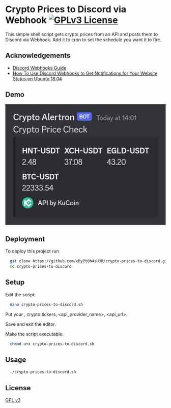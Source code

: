 
# Crypto Prices to Discord via Webhook [![GPLv3 License](https://img.shields.io/badge/License-GPL%20v3-yellow.svg)](https://opensource.org/licenses/)

This simple shell script gets crypto prices from an API and posts them to Discord via Webhook.
Add it to cron to set the schedule you want it to fire.

## Acknowledgements

 - [Discord Webhooks Guide](https://birdie0.github.io/discord-webhooks-guide/)
 - [How To Use Discord Webhooks to Get Notifications for Your Website Status on Ubuntu 18.04](https://www.digitalocean.com/community/tutorials/how-to-use-discord-webhooks-to-get-notifications-for-your-website-status-on-ubuntu-18-04)

## Demo

![App Screenshot](https://raw.githubusercontent.com/cRyPt0h4sH3R/check-crypto-prices-discord-webhook/main/demo.png)

## Deployment

To deploy this project run

```bash
  git clone https://github.com/cRyPt0h4sH3R/crypto-prices-to-discord.git
  cd crypto-prices-to-discord
```

## Setup

Edit the script:

```bash
  nano crypto-prices-to-discord.sh
```
Put your <discord-webhook>, crypto tickers, <api_provider_name>, <api_url>.

Save and exit the editor.

Make the script executable:

```bash
  chmod u+x crypto-prices-to-discord.sh
```

## Usage

```bash
  ./crypto-prices-to-discord.sh
```

## License

[GPL v3](https://opensource.org/license/gpl-3-0/)
